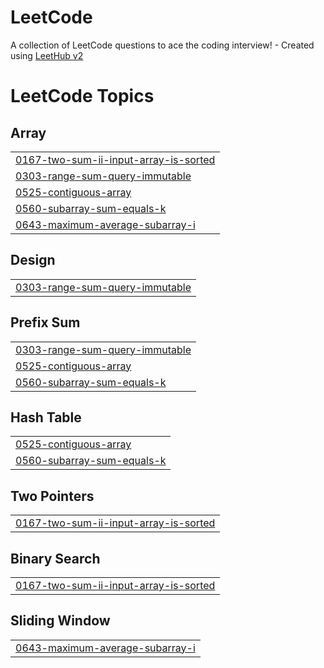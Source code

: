 # LeetCode
A collection of LeetCode questions to ace the coding interview! - Created using [LeetHub v2](https://github.com/arunbhardwaj/LeetHub-2.0)

<!---LeetCode Topics Start-->
# LeetCode Topics
## Array
|  |
| ------- |
| [0167-two-sum-ii-input-array-is-sorted](https://github.com/JosselinPerret/LeetCode/tree/master/0167-two-sum-ii-input-array-is-sorted) |
| [0303-range-sum-query-immutable](https://github.com/JosselinPerret/LeetCode/tree/master/0303-range-sum-query-immutable) |
| [0525-contiguous-array](https://github.com/JosselinPerret/LeetCode/tree/master/0525-contiguous-array) |
| [0560-subarray-sum-equals-k](https://github.com/JosselinPerret/LeetCode/tree/master/0560-subarray-sum-equals-k) |
| [0643-maximum-average-subarray-i](https://github.com/JosselinPerret/LeetCode/tree/master/0643-maximum-average-subarray-i) |
## Design
|  |
| ------- |
| [0303-range-sum-query-immutable](https://github.com/JosselinPerret/LeetCode/tree/master/0303-range-sum-query-immutable) |
## Prefix Sum
|  |
| ------- |
| [0303-range-sum-query-immutable](https://github.com/JosselinPerret/LeetCode/tree/master/0303-range-sum-query-immutable) |
| [0525-contiguous-array](https://github.com/JosselinPerret/LeetCode/tree/master/0525-contiguous-array) |
| [0560-subarray-sum-equals-k](https://github.com/JosselinPerret/LeetCode/tree/master/0560-subarray-sum-equals-k) |
## Hash Table
|  |
| ------- |
| [0525-contiguous-array](https://github.com/JosselinPerret/LeetCode/tree/master/0525-contiguous-array) |
| [0560-subarray-sum-equals-k](https://github.com/JosselinPerret/LeetCode/tree/master/0560-subarray-sum-equals-k) |
## Two Pointers
|  |
| ------- |
| [0167-two-sum-ii-input-array-is-sorted](https://github.com/JosselinPerret/LeetCode/tree/master/0167-two-sum-ii-input-array-is-sorted) |
## Binary Search
|  |
| ------- |
| [0167-two-sum-ii-input-array-is-sorted](https://github.com/JosselinPerret/LeetCode/tree/master/0167-two-sum-ii-input-array-is-sorted) |
## Sliding Window
|  |
| ------- |
| [0643-maximum-average-subarray-i](https://github.com/JosselinPerret/LeetCode/tree/master/0643-maximum-average-subarray-i) |
<!---LeetCode Topics End-->